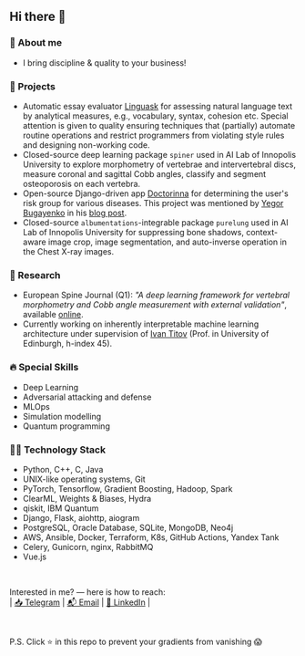 ## Hi there 👋

### 🙂 About me

- I bring discipline & quality to your business!

### 🚀 Projects
- Automatic essay evaluator [Linguask](https://github.com/Vitsyn-Morgunov-and-Nikulin/automatic-essay-evaluator) for assessing natural language text by analytical measures, e.g., vocabulary, syntax, cohesion etc. Special attention is given to quality ensuring techniques that (partially) automate routine operations and restrict programmers from violating style rules and designing non-working code.
- Сlosed-source deep learning package `spiner` used in AI Lab of Innopolis University to explore morphometry of vertebrae and intervertebral discs, measure coronal and sagittal Cobb angles, classify and segment osteoporosis on each vertebra.
- Open-source Django-driven app [Doctorinna](https://github.com/Doctorinna) for determining the user's risk group for various diseases. This project was mentioned by [Yegor Bugayenko](https://github.com/yegor256) in his [blog post](https://www.yegor256.com/2021/12/01/teaching.html).
- Closed-source `albumentations`-integrable package `purelung` used in AI Lab of Innopolis University for suppressing bone shadows, context-aware image crop, image segmentation, and auto-inverse operation in the Chest X-ray images.  

### 🧬 Research
- European Spine Journal (Q1): <i>"A deep learning framework for vertebral morphometry and Cobb angle measurement with external validation"</i>, available [online](https://doi.org/10.1007/s00586-022-07245-4).
- Currently working on inherently interpretable machine learning architecture under supervision of [Ivan Titov](http://ivan-titov.org) (Prof. in University of Edinburgh, h-index 45).

### 🔥 Special Skills
- Deep Learning
- Adversarial attacking and defense
- MLOps
- Simulation modelling
- Quantum programming

### 👨‍💻 Technology Stack
- Python, C++, C, Java
- UNIX-like operating systems, Git
- PyTorch, Tensorflow, Gradient Boosting, Hadoop, Spark
- ClearML, Weights & Biases, Hydra
- qiskit, IBM Quantum
- Django, Flask, aiohttp, aiogram 
- PostgreSQL, Oracle Database, SQLite, MongoDB, Neo4j
- AWS, Ansible, Docker, Terraform, K8s, GitHub Actions, Yandex Tank
- Celery, Gunicorn, nginx, RabbitMQ
- Vue.js

<br>

Interested in me? — here is how to reach: \
| [📥 Telegram](https://t.me/AlukaevDanis) | [📬 Email](mailto:d.alukaev@innopolis.university) | [🔗 LinkedIn](https://www.linkedin.com/in/danis-alukaev/) |

<br>

P.S. Click ⭐ in this repo to prevent your gradients from vanishing 😱
